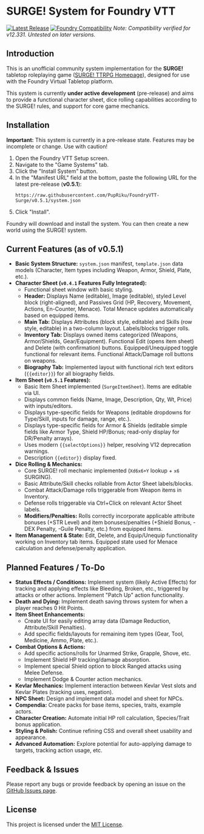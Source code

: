 # SURGE! System for Foundry VTT

[![Latest Release](https://img.shields.io/github/v/release/PupRiku/FoundryVTT-Surge?include_prereleases&label=Latest%20Release)](https://github.com/PupRiku/FoundryVTT-Surge/releases/latest)
[![Foundry Compatibility](https://img.shields.io/badge/Foundry%20VTT-v12.331%2B-informational)](https://foundryvtt.com/releases/)
_Note: Compatibility verified for v12.331. Untested on later versions._

## Introduction

This is an unofficial community system implementation for the **SURGE!** tabletop roleplaying game ([SURGE! TTRPG Homepage](https://sites.google.com/warpedtree.com/www-warpedtree-com/products/surge?authuser=0)), designed for use with the Foundry Virtual Tabletop platform.

This system is currently **under active development** (pre-release) and aims to provide a functional character sheet, dice rolling capabilities according to the SURGE! rules, and support for core game mechanics.

## Installation

**Important:** This system is currently in a pre-release state. Features may be incomplete or change. Use with caution!

1.  Open the Foundry VTT Setup screen.
2.  Navigate to the "Game Systems" tab.
3.  Click the "Install System" button.
4.  In the "Manifest URL" field at the bottom, paste the following URL for the latest pre-release (**v0.5.1**):
    ```
    https://raw.githubusercontent.com/PupRiku/FoundryVTT-Surge/v0.5.1/system.json
    ```
5.  Click "Install".

Foundry will download and install the system. You can then create a new world using the SURGE! system.

## Current Features (as of v0.5.1)

- **Basic System Structure:** `system.json` manifest, `template.json` data models (Character, Item types including Weapon, Armor, Shield, Plate, etc.).
- **Character Sheet (`v0.4.1` Features Fully Integrated):**
  - Functional sheet window with basic styling.
  - **Header:** Displays Name (editable), Image (editable), styled Level block (right-aligned), and Passives Grid (HP, Recovery, Movement, Actions, En-Counter, Menace). Total Menace updates automatically based on equipped items.
  - **Main Tab:** Displays Attributes (block style, editable) and Skills (row style, editable) in a two-column layout. Labels/blocks trigger rolls.
  - **Inventory Tab:** Displays owned items categorized (Weapons, Armor/Shields, Gear/Equipment). Functional Edit (opens item sheet) and Delete (with confirmation) buttons. Equipped/Unequipped toggle functional for relevant items. Functional Attack/Damage roll buttons on weapons.
  - **Biography Tab:** Implemented layout with functional rich text editors (`{{editor}}`) for all biography fields.
- **Item Sheet (`v0.5.1` Features):**
  - Basic Item Sheet implemented (`SurgeItemSheet`). Items are editable via UI.
  - Displays common fields (Name, Image, Description, Qty, Wt, Price) with inputs/editors.
  - Displays type-specific fields for Weapons (editable dropdowns for Type/Skill, inputs for damage, range, etc.).
  - Displays type-specific fields for Armor & Shields (editable simple fields like Armor Type, Shield HP/Bonus; read-only display for DR/Penalty arrays).
  - Uses modern `{{selectOptions}}` helper, resolving V12 deprecation warnings.
  - Description `{{editor}}` display fixed.
- **Dice Rolling & Mechanics:**
  - Core SURGE! roll mechanic implemented (`Xd6x6+Y` lookup + `x6` SURGING).
  - Basic Attribute/Skill checks rollable from Actor Sheet labels/blocks.
  - Combat Attack/Damage rolls triggerable from Weapon items in Inventory.
  - Defense rolls triggerable via Ctrl+Click on relevant Actor Sheet labels.
  - **Modifiers/Penalties:** Rolls correctly incorporate applicable attribute bonuses (+STR Level) and item bonuses/penalties (+Shield Bonus, -DEX Penalty, -Guile Penalty, etc.) from equipped items.
- **Item Management & State:** Edit, Delete, and Equip/Unequip functionality working on Inventory tab items. Equipped state used for Menace calculation and defense/penalty application.

## Planned Features / To-Do

- **Status Effects / Conditions:** Implement system (likely Active Effects) for tracking and applying effects like Bleeding, Broken, etc., triggered by attacks or other actions. Implement "Patch Up" action functionality.
- **Death and Dying:** Implement death saving throws system for when a player reaches 0 Hit Points.
- **Item Sheet Enhancements:**
  - Create UI for easily editing array data (Damage Reduction, Attribute/Skill Penalties).
  - Add specific fields/layouts for remaining item types (Gear, Tool, Medicine, Ammo, Plate, etc.).
- **Combat Options & Actions:**
  - Add specific actions/rolls for Unarmed Strike, Grapple, Shove, etc.
  - Implement Shield HP tracking/damage absorption.
  - Implement special Shield option to block Ranged attacks using Melee Defense.
  - Implement Dodge & Counter action mechanics.
- **Kevlar Mechanics:** Implement interaction between Kevlar Vest slots and Kevlar Plates (tracking uses, negation).
- **NPC Sheet:** Design and implement data model and sheet for NPCs.
- **Compendia:** Create packs for base items, species, traits, example actors.
- **Character Creation:** Automate initial HP roll calculation, Species/Trait bonus application.
- **Styling & Polish:** Continue refining CSS and overall sheet usability and appearance.
- **Advanced Automation:** Explore potential for auto-applying damage to targets, tracking action usage, etc.

## Feedback & Issues

Please report any bugs or provide feedback by opening an issue on the [GitHub Issues page](https://github.com/PupRiku/FoundryVTT-Surge/issues).

## License

This project is licensed under the [MIT License](LICENSE).
